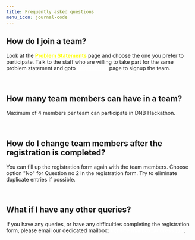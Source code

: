 ```yaml
---
title: Frequently asked questions
menu_icon: journal-code
---
```


## How do I join a team?

Look at the <a href="{{ site.baseurl }}{% link projects.md %}" style="color:yellow"><b>Problem Statements</b></a> page and choose the one you prefer to participate. Talk to the staff who are willing to take part for the same problem statement and goto <a href="{{ site.baseurl }}{% link registration.md %}" style="color:white"><b>Registration</b></a> page to signup the team.

<br>

## How many team members can have in a team?
Maximum of 4 members per team can participate in DNB Hackathon.

<br>

## How do I change team members after the registration is completed?
You can fill up the registration form again with the team members. Choose option "No" for Question no 2 in the registration form. Try to eliminate duplicate entries if possible.

<br>

## What if I have any other queries?

If you have any queries, or have any difficulties completing the registration form,
please email our dedicated mailbox: <span style="color:white"><b><{{ site.mailbox_address }}></b></span>.